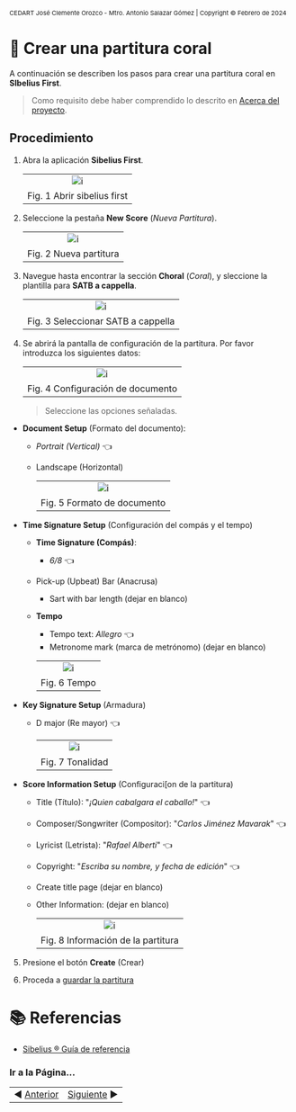 <!-- Header -->
<span style="font-size:11px;">CEDART José Clemente Orozco - Mtro. Antonio Salazar Gómez | Copyright :copyright: Febrero de 2024</span>


# :book: Crear una partitura coral

A continuación se describen los pasos para crear una partitura coral en **SIbelius First**.

> Como requisito debe haber comprendido lo descrito en [Acerca del proyecto](./01_acerca_del_proyecto.md).

## Procedimiento

1. Abra la aplicación **Sibelius First**.

    ||
    |:--:|
    |![i](img/sibelius_edit_coral_01.png)|
    |Fig. 1 Abrir sibelius first|

2. Seleccione la pestaña **New Score** (*Nueva Partitura*).

    ||
    |:--:|
    |![i](img/sibelius_edit_coral_02.png)|
    |Fig. 2 Nueva partitura| 

3. Navegue hasta encontrar la sección **Choral** (*Coral*), y sleccione la plantilla para **SATB a cappella**.

    ||
    |:--:|
    |![i](img/sibelius_edit_coral_03.png)|
    |Fig. 3 Seleccionar SATB a cappella| 

4. Se abrirá la pantalla de configuración de la partitura. Por favor introduzca los siguientes datos:

    ||
    |:--:|
    |![i](img/sibelius_edit_coral_04.png)|
    |Fig. 4 Configuración de documento| 


    > Seleccione las opciones señaladas.

- **Document Setup** (Formato del documento): 
  - *Portrait (Vertical)* :point_left:
  - Landscape (Horizontal)

    ||
    |:--:|
    |![i](img/sibelius_edit_coral_05.png)|
    |Fig. 5 Formato de documento| 


- **Time Signature Setup** (Configuración del compás y el tempo)
  - **Time Signature (Compás)**: 
    - *6/8* :point_left:
  - Pick-up (Upbeat) Bar (Anacrusa) 
    - Sart with bar length (dejar en blanco)
  - **Tempo**
    - Tempo text: *Allegro* :point_left:
    - Metronome mark (marca de metrónomo) (dejar en blanco)

    ||
    |:--:|
    |![i](img/sibelius_edit_coral_06.png)|
    |Fig. 6 Tempo| 

- **Key Signature Setup** (Armadura)
  - D major (Re mayor) :point_left:

    ||
    |:--:|
    |![i](img/sibelius_edit_coral_07.png)|
    |Fig. 7 Tonalidad| 

- **Score Information Setup** (Configuraci[on de la partitura)
  - Title (Título): "*¡Quien cabalgara el caballo!*" :point_left:
  - Composer/Songwriter (Compositor): "*Carlos Jiménez Mavarak*" :point_left:
  - Lyricist (Letrista): "*Rafael Alberti*" :point_left:
  - Copyright: "*Escriba su nombre, y fecha de edición*" :point_left:
  - Create title page (dejar en blanco)
  - Other Information: (dejar en blanco)

    ||
    |:--:|
    |![i](img/sibelius_edit_coral_08.png)|
    |Fig. 8 Información de la partitura| 

5. Presione el botón **Create** (Crear)

6. Proceda a [guardar la partitura](tareas_comunes/guardar_partitura.md)

# :books: Referencias
- [Sibelius ® Guía de referencia](https://resources.avid.com/SupportFiles/Sibelius/8.4/L10N/ES/reference.pdf)


### Ir a la Página...
|||
|:--|--:|
|:arrow_backward: [Anterior](./01_acerca_del_proyecto.md)|[Siguiente](./03_editar_encabezado.md) :arrow_forward:|


